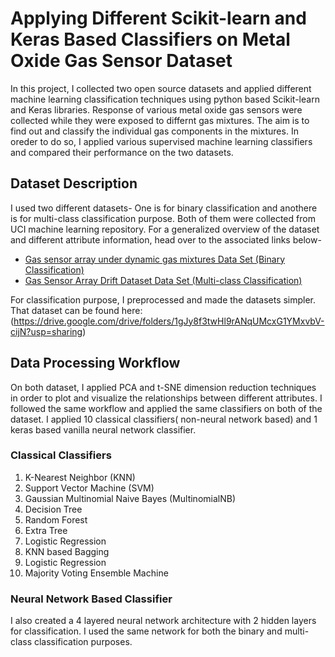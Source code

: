 # Applying Different Scikit-learn and Keras Based Classifiers on Metal Oxide Gas Sensor Dataset
In this project, I collected two open source datasets and applied different machine learning classification techniques using python based Scikit-learn and Keras libraries. Response of various metal oxide gas sensors were collected while they were exposed to differnt gas mixtures. The aim is to find out and classify the individual gas components in the mixtures. In oreder to do so, I applied various supervised machine learning classifiers and compared their performance on the two datasets.
## Dataset Description
I used two different datasets- One is for binary classification and anothere is for multi-class classification purpose. Both of them were collected from UCI machine learning repository. For a generalized overview of the dataset and different attribute information, head over to the associated links below-

* [Gas sensor array under dynamic gas mixtures Data Set (Binary Classification)](http://archive.ics.uci.edu/ml/datasets/gas+sensor+array+under+dynamic+gas+mixtures)
* [Gas Sensor Array Drift Dataset Data Set (Multi-class Classification)](https://archive.ics.uci.edu/ml/datasets/gas+sensor+array+drift+dataset)

For classification purpose, I preprocessed and made the datasets simpler. That dataset can be found here:
(https://drive.google.com/drive/folders/1gJy8f3twHl9rANqUMcxG1YMxvbV-cijN?usp=sharing)

## Data Processing Workflow
On both dataset, I applied PCA and t-SNE dimension reduction techniques in order to plot and visualize the relationships between different attributes. I followed the same workflow and applied the same classifiers on both of the dataset. I applied 10 classical classifiers( non-neural network based) and 1 keras based vanilla neural network classifier. 

### Classical Classifiers
1. K-Nearest Neighbor (KNN)
2. Support Vector Machine (SVM)
3. Gaussian Multinomial Naive Bayes (MultinomialNB)
4. Decision Tree
5. Random Forest
6. Extra Tree
7. Logistic Regression
8. KNN based Bagging
9. Logistic Regression
10. Majority Voting Ensemble Machine

### Neural Network Based Classifier
I also created a 4 layered neural network architecture with 2 hidden layers for classification. I used the same network for both the binary and multi-class classification purposes. 

